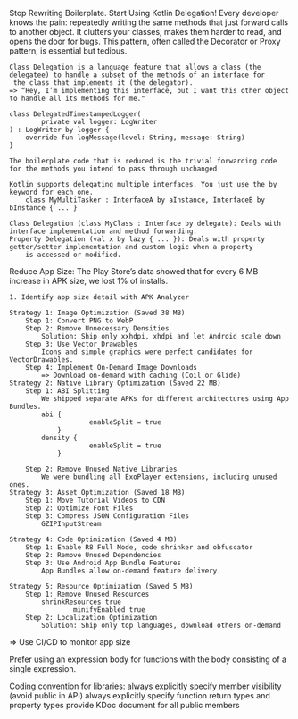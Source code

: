 Stop Rewriting Boilerplate. Start Using Kotlin Delegation!
	Every developer knows the pain: repeatedly writing the same methods that just forward calls to another object. 
	It clutters your classes, makes them harder to read, and opens the door for bugs.
	This pattern, often called the Decorator or Proxy pattern, is essential but tedious.

	Class Delegation is a language feature that allows a class (the delegatee) to handle a subset of the methods of an interface for
	 the class that implements it (the delegator).
	=> “Hey, I’m implementing this interface, but I want this other object to handle all its methods for me."

	class DelegatedTimestampedLogger(
    		private val logger: LogWriter
	) : LogWriter by logger {
		override fun logMessage(level: String, message: String)
	}

	The boilerplate code that is reduced is the trivial forwarding code for the methods you intend to pass through unchanged

	Kotlin supports delegating multiple interfaces. You just use the by keyword for each one. 
		class MyMultiTasker : InterfaceA by aInstance, InterfaceB by bInstance { ... }

	Class Delegation (class MyClass : Interface by delegate): Deals with interface implementation and method forwarding.
	Property Delegation (val x by lazy { ... }): Deals with property getter/setter implementation and custom logic when a property 
		is accessed or modified.

Reduce App Size:
	The Play Store’s data showed that for every 6 MB increase in APK size, we lost 1% of installs.
	
	1. Identify app size detail with APK Analyzer
	
	Strategy 1: Image Optimization (Saved 38 MB)
		Step 1: Convert PNG to WebP
		Step 2: Remove Unnecessary Densities
			Solution: Ship only xxhdpi, xhdpi and let Android scale down
		Step 3: Use Vector Drawables
			Icons and simple graphics were perfect candidates for VectorDrawables.
		Step 4: Implement On-Demand Image Downloads
			=> Download on-demand with caching (Coil or Glide)
	Strategy 2: Native Library Optimization (Saved 22 MB)
		Step 1: ABI Splitting
			We shipped separate APKs for different architectures using App Bundles.	
			abi {
            			enableSplit = true
        		}
			density {
            			enableSplit = true
        		}

		Step 2: Remove Unused Native Libraries
			We were bundling all ExoPlayer extensions, including unused ones.
	Strategy 3: Asset Optimization (Saved 18 MB)
		Step 1: Move Tutorial Videos to CDN
		Step 2: Optimize Font Files
		Step 3: Compress JSON Configuration Files
			GZIPInputStream 

	Strategy 4: Code Optimization (Saved 4 MB)
		Step 1: Enable R8 Full Mode, code shrinker and obfuscator
		Step 2: Remove Unused Dependencies
		Step 3: Use Android App Bundle Features
			App Bundles allow on-demand feature delivery.

	Strategy 5: Resource Optimization (Saved 5 MB)
		Step 1: Remove Unused Resources
			shrinkResources true
            		minifyEnabled true
		Step 2: Localization Optimization
			Solution: Ship only top languages, download others on-demand

=> Use CI/CD to monitor app size

Prefer using an expression body for functions with the body consisting of a single expression.

Coding convention for libraries:
	always explicitly specify member visibility (avoid public in API)
	always explicitly specify function return types and property types
	provide KDoc document for all public members